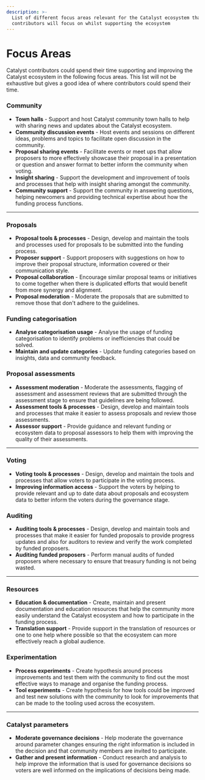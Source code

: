 ```yaml
---
description: >-
  List of different focus areas relevant for the Catalyst ecosystem that
  contributors will focus on whilst supporting the ecosystem
---
```


# Focus Areas

Catalyst contributors could spend their time supporting and improving the Catalyst ecosystem in the following focus areas. This list will not be exhaustive but gives a good idea of where contributors could spend their time.



### **Community**

* **Town halls** - Support and host Catalyst community town halls to help with sharing news and updates about the Catalyst ecosystem.
* **Community discussion events** - Host events and sessions on different ideas, problems and topics to facilitate open discussion in the community.
* **Proposal sharing events** - Facilitate events or meet ups that allow proposers to more effectively showcase their proposal in a presentation or question and answer format to better inform the community when voting.
* **Insight sharing** - Support the development and improvement of tools and processes that help with insight sharing amongst the community.
* **Community support** - Support the community in answering questions, helping newcomers and providing technical expertise about how the funding process functions.

****

### **Proposals**

* **Proposal tools & processes** - Design, develop and maintain the tools and processes used for proposals to be submitted into the funding process.
* **Proposer support** - Support proposers with suggestions on how to improve their proposal structure, information covered or their communication style.
* **Proposal collaboration** - Encourage similar proposal teams or initiatives to come together when there is duplicated efforts that would benefit from more synergy and alignment.
* **Proposal moderation** - Moderate the proposals that are submitted to remove those that don't adhere to the guidelines.



### **Funding categorisation**

* **Analyse categorisation usage** - Analyse the usage of funding categorisation to identify problems or inefficiencies that could be solved.
* **Maintain and update categories** - Update funding categories based on insights, data and community feedback.



### **Proposal assessments**

* **Assessment moderation** - Moderate the assessments, flagging of assessment and assessment reviews that are submitted through the assessment stage to ensure that guidelines are being followed.
* **Assessment tools & processes** - Design, develop and maintain tools and processes that make it easier to assess proposals and review those assessments.
* **Assessor support** - Provide guidance and relevant funding or ecosystem data to proposal assessors to help them with improving the quality of their assessments.

****

### **Voting**

* **Voting tools & processes** - Design, develop and maintain the tools and processes that allow voters to participate in the voting process.
* **Improving information access** - Support the voters by helping to provide relevant and up to date data about proposals and ecosystem data to better inform the voters during the governance stage.



### **Auditing**

* **Auditing tools & processes** - Design, develop and maintain tools and processes that make it easier for funded proposals to provide progress updates and also for auditors to review and verify the work completed by funded proposers.
* **Auditing funded proposers** - Perform manual audits of funded proposers where necessary to ensure that treasury funding is not being wasted.&#x20;

****

### **Resources**

* **Education & documentation** - Create, maintain and present documentation and education resources that help the community more easily understand the Catalyst ecosystem and how to participate in the funding process.
* **Translation support** - Provide support in the translation of resources or one to one help where possible so that the ecosystem can more effectively reach a global audience.



### **Experimentation**

* **Process experiments** - Create hypothesis around process improvements and test them with the community to find out the most effective ways to manage and organise the funding process.&#x20;
* **Tool experiments** - Create hypothesis for how tools could be improved and test new solutions with the community to look for improvements that can be made to the tooling used across the ecosystem.

****

### **Catalyst parameters**

* **Moderate governance decisions** - Help moderate the governance around parameter changes ensuring the right information is included in the decision and that community members are invited to participate.
* **Gather and present information** - Conduct research and analysis to help improve the information that is used for governance decisions so voters are well informed on the implications of decisions being made.
